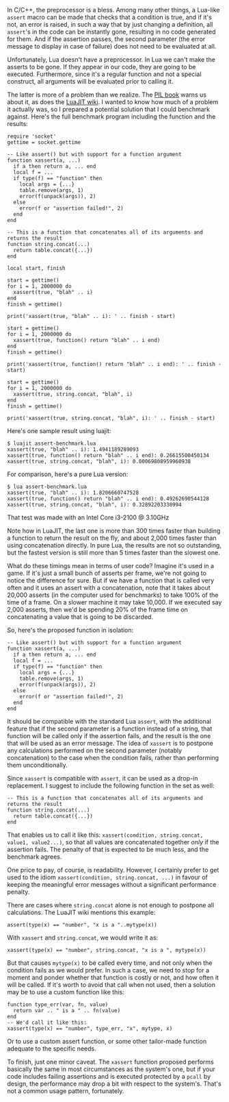 In C/C++, the preprocessor is a bless. Among many other things, a Lua-like `assert` macro can be made that checks that a condition is true, and if it's not, an error is raised, in such a way that by just changing a definition, all `assert`'s in the code can be instantly gone, resulting in no code generated for them. And if the assertion passes, the second parameter (the error message to display in case of failure) does not need to be evaluated at all.

Unfortunately, Lua doesn't have a preprocessor. In Lua we can't make the asserts to be gone. If they appear in our code, they are going to be executed. Furthermore, since it's a regular function and not a special construct, all arguments will be evaluated prior to calling it.

The latter is more of a problem than we realize. The [PIL book](http://www.lua.org/pil/8.3.html) warns us about it, as does the [LuaJIT wiki](http://wiki.luajit.org/Numerical-Computing-Performance-Guide). I wanted to know how much of a problem it actually was, so I prepared a potential solution that I could benchmark against. Here's the full benchmark program including the function and the results:

```
require 'socket'
gettime = socket.gettime

-- Like assert() but with support for a function argument
function xassert(a, ...)
  if a then return a, ... end
  local f = ...
  if type(f) == "function" then
    local args = {...}
    table.remove(args, 1)
    error(f(unpack(args)), 2)
  else
    error(f or "assertion failed!", 2)
  end
end

-- This is a function that concatenates all of its arguments and returns the result
function string.concat(...)
  return table.concat({...})
end

local start, finish

start = gettime()
for i = 1, 2000000 do
  xassert(true, "blah" .. i)
end
finish = gettime()

print('xassert(true, "blah" .. i): ' .. finish - start)

start = gettime()
for i = 1, 2000000 do
  xassert(true, function() return "blah" .. i end)
end
finish = gettime()

print('xassert(true, function() return "blah" .. i end): ' .. finish - start)

start = gettime()
for i = 1, 2000000 do
  xassert(true, string.concat, "blah", i)
end
finish = gettime()

print('xassert(true, string.concat, "blah", i): ' .. finish - start)
```

Here's one sample result using luajit:

    $ luajit assert-benchmark.lua
    xassert(true, "blah" .. i): 1.4941189289093
    xassert(true, function() return "blah" .. i end): 0.26615500450134
    xassert(true, string.concat, "blah", i): 0.00069808959960938

For comparison, here's a pure Lua version:

    $ lua assert-benchmark.lua
    xassert(true, "blah" .. i): 1.8206660747528
    xassert(true, function() return "blah" .. i end): 0.49262690544128
    xassert(true, string.concat, "blah", i): 0.32892203330994

That test was made with an Intel Core i3-2100 @ 3.10GHz

Note how in LuaJIT, the last one is more than 300 times faster than building a function to return the result on the fly, and about 2,000 times faster than using concatenation directly. In pure Lua, the results are not so outstanding, but the fastest version is still more than 5 times faster than the slowest one.

What do these timings mean in terms of user code? Imagine it's used in a game. If it's just a small bunch of asserts per frame, we're not going to notice the difference for sure. But if we have a function that is called very often and it uses an assert with a concatenation, note that it takes about 20,000 asserts (in the computer used for benchmarks) to take 100% of the time of a frame. On a slower machine it may take 10,000. If we executed say 2,000 asserts, then we'd be spending 20% of the frame time on concatenating a value that is going to be discarded.

So, here's the proposed function in isolation:

```
-- Like assert() but with support for a function argument
function xassert(a, ...)
  if a then return a, ... end
  local f = ...
  if type(f) == "function" then
    local args = {...}
    table.remove(args, 1)
    error(f(unpack(args)), 2)
  else
    error(f or "assertion failed!", 2)
  end
end
```

It should be compatible with the standard Lua `assert`, with the additional feature that if the second parameter is a function instead of a string, that function will be called only if the assertion fails, and the result is the one that will be used as an error message. The idea of `xassert` is to postpone any calculations performed on the second parameter (notably concatenation) to the case when the condition fails, rather than performing them unconditionally.

Since `xassert` is compatible with `assert`, it can be used as a drop-in replacement. I suggest to include the following function in the set as well:

```
-- This is a function that concatenates all of its arguments and returns the result
function string.concat(...)
  return table.concat({...})
end
```

That enables us to call it like this: `xassert(condition, string.concat, value1, value2...)`, so that all values are concatenated together _only_ if the assertion fails. The penalty of that is expected to be much less, and the benchmark agrees.

One price to pay, of course, is readability. However, I certainly prefer to get used to the idiom `xassert(condition, string.concat, ...)` in favour of keeping the meaningful error messages without a significant performance penalty.

There are cases where `string.concat` alone is not enough to postpone all calculations. The LuaJIT wiki mentions this example:

```
assert(type(x) == "number", "x is a "..mytype(x))
```

With `xassert` and `string.concat`, we would write it as:

```
xassert(type(x) == "number", string.concat, "x is a ", mytype(x))
```

But that causes `mytype(x)` to be called every time, and not only when the condition fails as we would prefer. In such a case, we need to stop for a moment and ponder whether that function is costly or not, and how often it will be called. If it's worth to avoid that call when not used, then a solution may be to use a custom function like this:

```
function type_err(var, fn, value)
  return var .. " is a " .. fn(value)
end
-- We'd call it like this:
xassert(type(x) == "number", type_err, "x", mytype, x)
```

Or to use a custom assert function, or some other tailor-made function adequate to the specific needs.

To finish, just one minor caveat. The `xassert` function proposed performs basically the same in most circumstances as the system's one, but if your code includes failing assertions and is executed protected by a `pcall` by design, the performance may drop a bit with respect to the system's. That's not a common usage pattern, fortunately.
